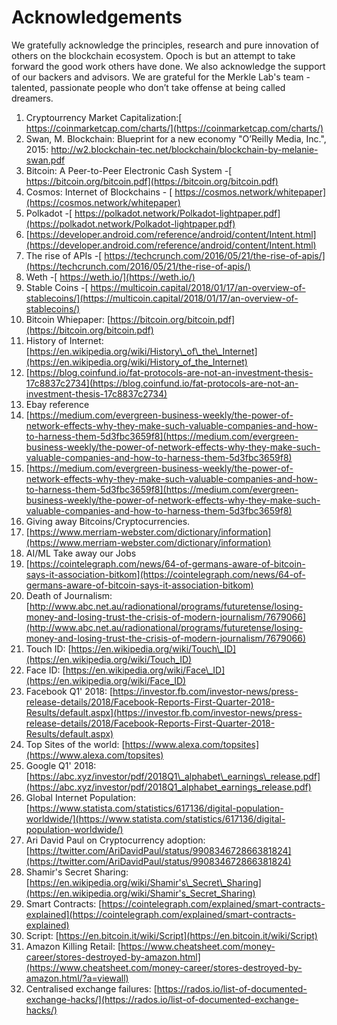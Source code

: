 # Acknowledgements

We gratefully acknowledge the principles, research and pure innovation of others on the blockchain ecosystem. Opoch is but an attempt to take forward the good work others have done. We also acknowledge the support of our backers and advisors. We are grateful for the Merkle Lab's team - talented, passionate people who don’t take offense at being called dreamers.  


1. Cryptourrency Market Capitalization:[ https://coinmarketcap.com/charts/](https://coinmarketcap.com/charts/)
2. Swan, M. Blockchain: Blueprint for a new economy "O’Reilly Media, Inc.", 2015: http://w2.blockchain-tec.net/blockchain/blockchain-by-melanie-swan.pdf
3. Bitcoin: A Peer-to-Peer Electronic Cash System -[ https://bitcoin.org/bitcoin.pdf](https://bitcoin.org/bitcoin.pdf)
4. Cosmos: Internet of Blockchains - [ https://cosmos.network/whitepaper](https://cosmos.network/whitepaper)
5. Polkadot -[ https://polkadot.network/Polkadot-lightpaper.pdf](https://polkadot.network/Polkadot-lightpaper.pdf)
6. [https://developer.android.com/reference/android/content/Intent.html](https://developer.android.com/reference/android/content/Intent.html)
7. The rise of APIs -[ https://techcrunch.com/2016/05/21/the-rise-of-apis/](https://techcrunch.com/2016/05/21/the-rise-of-apis/)
8. Weth -[ https://weth.io/](https://weth.io/)
9. Stable Coins -[ https://multicoin.capital/2018/01/17/an-overview-of-stablecoins/](https://multicoin.capital/2018/01/17/an-overview-of-stablecoins/)
10. Bitcoin Whiepaper: [https://bitcoin.org/bitcoin.pdf](https://bitcoin.org/bitcoin.pdf)
11. History of Internet: [https://en.wikipedia.org/wiki/History\_of\_the\_Internet](https://en.wikipedia.org/wiki/History_of_the_Internet)
12. [https://blog.coinfund.io/fat-protocols-are-not-an-investment-thesis-17c8837c2734](https://blog.coinfund.io/fat-protocols-are-not-an-investment-thesis-17c8837c2734)
13. Ebay reference
14. [https://medium.com/evergreen-business-weekly/the-power-of-network-effects-why-they-make-such-valuable-companies-and-how-to-harness-them-5d3fbc3659f8](https://medium.com/evergreen-business-weekly/the-power-of-network-effects-why-they-make-such-valuable-companies-and-how-to-harness-them-5d3fbc3659f8)
15. [https://medium.com/evergreen-business-weekly/the-power-of-network-effects-why-they-make-such-valuable-companies-and-how-to-harness-them-5d3fbc3659f8](https://medium.com/evergreen-business-weekly/the-power-of-network-effects-why-they-make-such-valuable-companies-and-how-to-harness-them-5d3fbc3659f8)
16. Giving away Bitcoins/Cryptocurrencies.
17. [https://www.merriam-webster.com/dictionary/information](https://www.merriam-webster.com/dictionary/information)
18. AI/ML Take away our Jobs
19. [https://cointelegraph.com/news/64-of-germans-aware-of-bitcoin-says-it-association-bitkom](https://cointelegraph.com/news/64-of-germans-aware-of-bitcoin-says-it-association-bitkom)
20. Death of Journalism: [http://www.abc.net.au/radionational/programs/futuretense/losing-money-and-losing-trust-the-crisis-of-modern-journalism/7679066](http://www.abc.net.au/radionational/programs/futuretense/losing-money-and-losing-trust-the-crisis-of-modern-journalism/7679066)
21. Touch ID: [https://en.wikipedia.org/wiki/Touch\_ID](https://en.wikipedia.org/wiki/Touch_ID)
22. Face ID: [https://en.wikipedia.org/wiki/Face\_ID](https://en.wikipedia.org/wiki/Face_ID)
23. Facebook Q1' 2018: [https://investor.fb.com/investor-news/press-release-details/2018/Facebook-Reports-First-Quarter-2018-Results/default.aspx](https://investor.fb.com/investor-news/press-release-details/2018/Facebook-Reports-First-Quarter-2018-Results/default.aspx)
24. Top Sites of the world: [https://www.alexa.com/topsites](https://www.alexa.com/topsites)
25. Google Q1' 2018: [https://abc.xyz/investor/pdf/2018Q1\_alphabet\_earnings\_release.pdf](https://abc.xyz/investor/pdf/2018Q1_alphabet_earnings_release.pdf)
26. Global Internet Population: [https://www.statista.com/statistics/617136/digital-population-worldwide/](https://www.statista.com/statistics/617136/digital-population-worldwide/)
27. Ari David Paul on Cryptocurrency adoption: [https://twitter.com/AriDavidPaul/status/990834672866381824](https://twitter.com/AriDavidPaul/status/990834672866381824)
28. Shamir's Secret Sharing: [https://en.wikipedia.org/wiki/Shamir's\_Secret\_Sharing](https://en.wikipedia.org/wiki/Shamir's_Secret_Sharing)
29. Smart Contracts: [https://cointelegraph.com/explained/smart-contracts-explained](https://cointelegraph.com/explained/smart-contracts-explained)
30. Script: [https://en.bitcoin.it/wiki/Script](https://en.bitcoin.it/wiki/Script)
31. Amazon Killing Retail: [https://www.cheatsheet.com/money-career/stores-destroyed-by-amazon.html](https://www.cheatsheet.com/money-career/stores-destroyed-by-amazon.html/?a=viewall)
32. Centralised exchange failures: [https://rados.io/list-of-documented-exchange-hacks/](https://rados.io/list-of-documented-exchange-hacks/)
